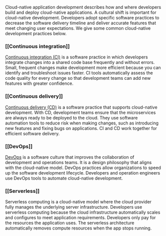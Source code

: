 Cloud-native application development describes how and where developers build and deploy cloud-native applications. A cultural shift is important for cloud-native development. Developers adopt specific software practices to decrease the software delivery timeline and deliver accurate features that meet changing user expectations. We give some common cloud-native development practices below.

### **[[Continuous integration]]**

[Continuous integration (CI)](https://aws.amazon.com/devops/continuous-integration/) is a software practice in which developers integrate changes into a shared code base frequently and without errors. Small, frequent changes make development more efficient because you can identify and troubleshoot issues faster. CI tools automatically assess the code quality for every change so that development teams can add new features with greater confidence.

### **[[Continuous delivery]]**

[Continuous delivery (CD)](https://aws.amazon.com/devops/continuous-delivery/) is a software practice that supports cloud-native development. With CD, development teams ensure that the microservices are always ready to be deployed to the cloud. They use software automation tools to reduce risk when making changes, such as introducing new features and fixing bugs on applications. CI and CD work together for efficient software delivery.

### **[[DevOps]]**

[DevOps](https://aws.amazon.com/devops/what-is-devops/?trk=faq_card) is a software culture that improves the collaboration of development and operations teams. It is a design philosophy that aligns with the cloud-native model. DevOps practices allow organizations to speed up the software development lifecycle. Developers and operation engineers use DevOps tools to automate cloud-native development. 

### **[[Serverless]]**

Serverless computing is a cloud-native model where the cloud provider fully manages the underlying server infrastructure. Developers use serverless computing because the cloud infrastructure automatically scales and configures to meet application requirements. Developers only pay for the resources the application uses. The serverless architecture automatically removes compute resources when the app stops running.